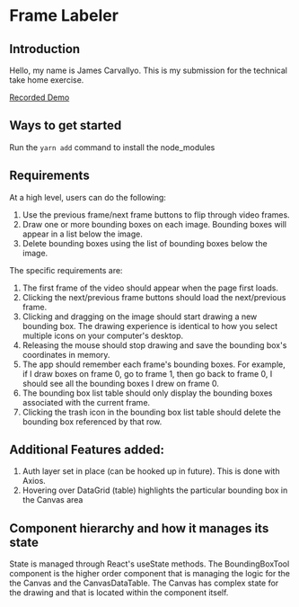 # Frame Labeler

## Introduction

Hello, my name is James Carvallyo. This is my submission for the technical take home exercise.

[Recorded Demo ](https://www.loom.com/share/207d07f8f0fb478487d42d6d0e827949?sid=2a6b9f66-c9ee-4d90-a240-e3c15be0acaf)

## Ways to get started

Run the `yarn add` command to install the node_modules

## Requirements

At a high level, users can do the following:

1. Use the previous frame/next frame buttons to flip through video frames.
2. Draw one or more bounding boxes on each image. Bounding boxes will appear in a list below the image.
3. Delete bounding boxes using the list of bounding boxes below the image.

The specific requirements are:

1. The first frame of the video should appear when the page first loads.
2. Clicking the next/previous frame buttons should load the next/previous frame.
3. Clicking and dragging on the image should start drawing a new bounding box. The drawing experience is identical to how you select multiple icons on your computer's desktop.
4. Releasing the mouse should stop drawing and save the bounding box's coordinates in memory.
5. The app should remember each frame's bounding boxes. For example, if I draw boxes on frame 0, go to frame 1, then go back to frame 0, I should see all the bounding boxes I drew on frame 0.
6. The bounding box list table should only display the bounding boxes associated with the current frame.
7. Clicking the trash icon in the bounding box list table should delete the bounding box referenced by that row.

## Additional Features added:

1.  Auth layer set in place (can be hooked up in future). This is done with Axios.
2.  Hovering over DataGrid (table) highlights the particular bounding box in the Canvas area

## Component hierarchy and how it manages its state

State is managed through React's useState methods. The BoundingBoxTool component is the higher order component that is managing the logic for the the Canvas and the CanvasDataTable. The Canvas has complex state for the drawing and that is located within the component itself.
